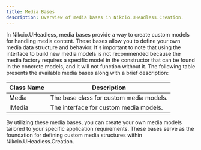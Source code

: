 ```yaml
---
title: Media Bases
description: Overview of media bases in Nikcio.UHeadless.Creation.
---
```


In Nikcio.UHeadless, media bases provide a way to create custom models for handling media content. These bases allow you to define your own media data structure and behavior. It's important to note that using the interface to build new media models is not recommended because the media factory requires a specific model in the constructor that can be found in the concrete models, and it will not function without it. The following table presents the available media bases along with a brief description:

| Class Name  | Description                                 |
|-------------|---------------------------------------------|
| Media       | The base class for custom media models.     |
| IMedia      | The interface for custom media models.      |

By utilizing these media bases, you can create your own media models tailored to your specific application requirements. These bases serve as the foundation for defining custom media structures within Nikcio.UHeadless.Creation.
